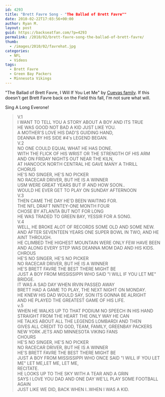 ```yaml
---
id: 4293
title: "Brett Favre Song - "The Ballad of Brett Favre""
date: 2010-02-22T17:03:56+00:00
author: Ryan M.
layout: post
guid: https://backseatfan.com/?p=4293
permalink: /2010/02/brett-favre-song-the-ballad-of-brett-favre/
thumb:
  - /images/2010/02/favrehat.jpg
categories:
  - NFL
  - Videos
tags:
  - Brett Favre
  - Green Bay Packers
  - Minnesota Vikings
---
```


<div class="entry">
  <p>
  </p>

  <p>
    "The Ballad of Brett Favre, I Will If You Let Me" by <a href="http://theballadofbrettfavre.net/">Cuevas family</a>. If this doesn't get Brett Favre back on the Field this fall, I'm not sure what will.
  </p>

  <p>
    Sing A Long Everone!
  </p>

  <blockquote>
    <p>
      V.1<br /> I WANT TO TELL YOU A STORY ABOUT A BOY AND ITS TRUE<br /> HE WAS GOOD NOT BAD A KID JUST LIKE YOU.<br /> A MOTHER'S LOVE HIS DAD'S GUIDING HAND,<br /> DEANNA BY HIS SIDE #4's LEGEND BEGAN.<br /> V.2<br /> NO ONE COULD EQUAL WHAT HE HAS DONE.<br /> WITH THE FLICK OF HIS WRIST OR THE STRENGTH OF HIS ARM<br /> AND ON FRIDAY NIGHTS OUT NEAR THE KILN,<br /> AT HANCOCK NORTH CENTRAL HE GAVE MANY A THRILL<br /> CHORUS<br /> HE'S NO SINGER, HE'S NO PICKER<br /> NO RACECAR DRIVER, BUT HE IS A WINNER<br /> USM WERE GREAT YEARS BUT IF AND HOW SOON..<br /> WOULD HE EVER GET TO PLAY ON SUNDAY AFTERNOON<br /> V.3<br /> THEN CAME THE DAY HE'D BEEN WAITING FOR.<br /> THE NFL DRAFT NINTEY-ONE MONTH FOUR<br /> CHOSE BY ATLANTA BUT NOT FOR LONG<br /> HE WAS TRADED TO GREEN BAY, YESSIR FOR A SONG.<br /> V.4<br /> WELL, HE BROKE ALOT OF RECORDS SOME OLD AND SOME NEW.<br /> AND AFTER SEVENTEEN YEARS ONE SUPER BOWL IN TWO, AND HE AINT THROUGH.<br /> HE CLIMBED THE HIGHEST MOUNTAIN WERE ONLY FEW HAVE BEEN<br /> AND ALONG EVERY STEP WAS DEANNA MOM DAD AND HIS KIDS.<br /> CHROUS<br /> HE'S NO SINGER, HE'S NO PICKER<br /> NO RACECAR DRIVER, BUT HE IS A WINNER<br /> HE'S BRETT FAVRE THE BEST THERE MIGHT BE<br /> JUST A BOY FROM MISSISSIPPI WHO SAID "I WILL IF YOU LET ME"<br /> BRIDGE.<br /> IT WAS A SAD DAY WHEN IRVIN PASSED AWAY<br /> BRETT HAD A GAME TO PLAY, THE NEXT NIGHT ON MONDAY.<br /> HE KNEW HIS DAD WOULD SAY, SON ITS GONNA BE ALRIGHT<br /> AND HE PLAYED THE GREATEST GAME OF HIS LIFE.<br /> v.5<br /> WHEN HE WALKS UP TO THAT PODIUM NO SPEECH IN HIS HAND<br /> STRAIGHT FROM THE HEART THE ONLY WAY HE CAN<br /> HE TALKS ABOUT ALL THE LEGENDS LOMBARDI AND THEN<br /> GIVES ALL CREDIT TO GOD, TEAM, FAMILY, GREENBAY PACKERS NEW YORK JETS AND MINNESOTA VIKING FANS<br /> CHOURS<br /> HE'S NO SINGER, HE'S NO PICKER<br /> NO RACECAR DRIVER, BUT HE IS A WINNER<br /> HE'S BRETT FAVRE THE BEST THERE MIGHT BE<br /> JUST A BOY FROM MISSISSIPPI WHO ONCE SAID "I WILL IF YOU LET ME" LET ME,LET ME, LET ME,<br /> RECITATE.<br /> HE LOOKS UP TO THE SKY WITH A TEAR AND A GRIN<br /> SAYS I LOVE YOU DAD AND ONE DAY WE'LL PLAY SOME FOOTBALL AGAIN<br /> JUST LIKE WE DID, BACK WHEN I..WHEN I WAS A KID.
    </p>
  </blockquote>
</div>

